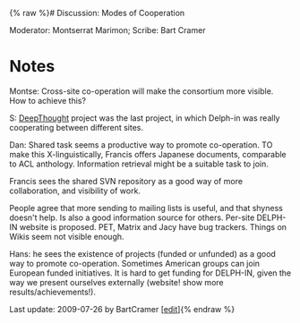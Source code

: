 {% raw %}# Discussion: Modes of Cooperation

Moderator: Montserrat Marimon; Scribe: Bart Cramer

# Notes

Montse: Cross-site co-operation will make the consortium more visible.
How to achieve this?

S: [DeepThought](/DeepThought) project was the last project, in which
Delph-in was really cooperating between different sites.

Dan: Shared task seems a productive way to promote co-operation. TO make
this X-linguistically, Francis offers Japanese documents, comparable to
ACL anthology. Information retrieval might be a suitable task to join.

Francis sees the shared SVN repository as a good way of more
collaboration, and visibility of work.

People agree that more sending to mailing lists is useful, and that
shyness doesn't help. Is also a good information source for others.
Per-site DELPH-IN website is proposed. PET, Matrix and Jacy have bug
trackers. Things on Wikis seem not visible enough.

Hans: he sees the existence of projects (funded or unfunded) as a good
way to promote co-operation. Sometimes American groups can join European
funded initiatives. It is hard to get funding for DELPH-IN, given the
way we present ourselves externally (website! show more
results/achievements!).

Last update: 2009-07-26 by BartCramer [[edit](https://github.com/delph-in/docs/wiki/BarcelonaCooperation/_edit)]{% endraw %}
